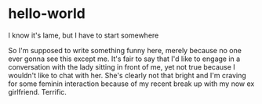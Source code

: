 # hello-world
I know it's lame, but I have to start somewhere

So I'm supposed to write something funny here, merely because no one ever gonna see this except me.
It's fair to say that I'd like to engage in a conversation with the lady sitting in front of me, yet not true because I wouldn't like to chat with her. She's clearly not that bright and I'm craving for some feminin interaction because of my recent break up with my now ex girlfriend.
Terrific. 
